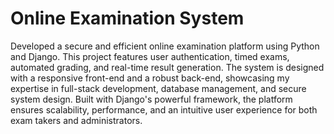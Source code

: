 
# Online Examination System

Developed a secure and efficient online examination platform using Python and Django. This project features user authentication, timed exams, automated grading, and real-time result generation. The system is designed with a responsive front-end and a robust back-end, showcasing my expertise in full-stack development, database management, and secure system design. Built with Django's powerful framework, the platform ensures scalability, performance, and an intuitive user experience for both exam takers and administrators.
